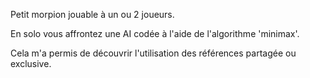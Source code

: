 Petit morpion jouable à un ou 2 joueurs.

En solo vous affrontez une AI codée à l'aide de l'algorithme 'minimax'.

Cela m'a permis de découvrir l'utilisation des références partagée ou exclusive.